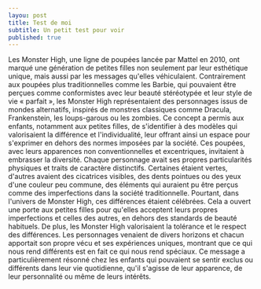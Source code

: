 ```yaml
---
layou: post
title: Test de moi
subtitle: Un petit test pour voir
published: true
---
```

Les Monster High, une ligne de poupées lancée par Mattel en 2010, ont marqué une génération de petites filles non seulement par leur esthétique unique, mais aussi par les messages qu'elles véhiculaient. Contrairement aux poupées plus traditionnelles comme les Barbie, qui pouvaient être perçues comme conformistes avec leur beauté stéréotypée et leur style de vie « parfait », les Monster High représentaient des personnages issus de mondes alternatifs, inspirés de monstres classiques comme Dracula, Frankenstein, les loups-garous ou les zombies. Ce concept a permis aux enfants, notamment aux petites filles, de s'identifier à des modèles qui valorisaient la différence et l'individualité, leur offrant ainsi un espace pour s'exprimer en dehors des normes imposées par la société.
Ces poupées, avec leurs apparences non conventionnelles et excentriques, invitaient à embrasser la diversité. Chaque personnage avait ses propres particularités physiques et traits de caractère distinctifs. Certaines étaient vertes, d'autres avaient des cicatrices visibles, des dents pointues ou des yeux d'une couleur peu commune, des éléments qui auraient pu être perçus comme des imperfections dans la société traditionnelle. Pourtant, dans l'univers de Monster High, ces différences étaient célébrées. Cela a ouvert une porte aux petites filles pour qu'elles acceptent leurs propres imperfections et celles des autres, en dehors des standards de beauté habituels.
De plus, les Monster High valorisaient la tolérance et le respect des différences. Les personnages venaient de divers horizons et chacun apportait son propre vécu et ses expériences uniques, montrant que ce qui nous rend différents est en fait ce qui nous rend spéciaux. Ce message a particulièrement résonné chez les enfants qui pouvaient se sentir exclus ou différents dans leur vie quotidienne, qu'il s'agisse de leur apparence, de leur personnalité ou même de leurs intérêts.
